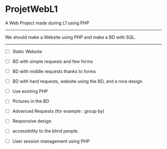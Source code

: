 # ProjetWebL1
A Web Project made during L1 using PHP

----

We should make a Website using PHP and make a BD with SQL.

----

- [ ] Static Website
- [ ] BD with simple requests and few forms
- [ ] BD with middle requests thanks to forms
- [ ] BD with hard requests, website using the BD, and a nice design

- [ ] Use existing PHP
- [ ] Pictures in the BD
- [ ] Advanced Requests (for example : group by)
- [ ] Responsive design
- [ ] accessibility to the blind people.
- [ ] User session management using PHP
